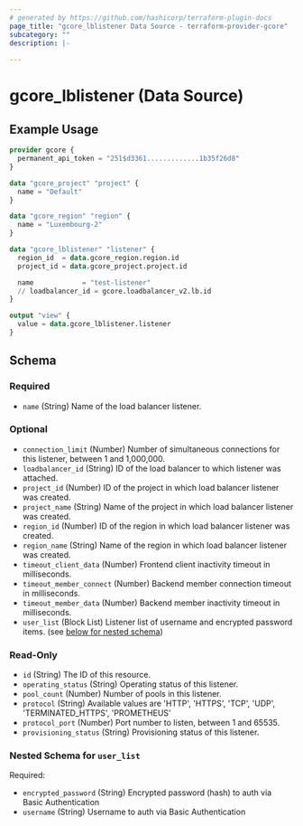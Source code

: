 ```yaml
---
# generated by https://github.com/hashicorp/terraform-plugin-docs
page_title: "gcore_lblistener Data Source - terraform-provider-gcore"
subcategory: ""
description: |-
  
---
```


# gcore_lblistener (Data Source)



## Example Usage

```terraform
provider gcore {
  permanent_api_token = "251$d3361.............1b35f26d8"
}

data "gcore_project" "project" {
  name = "Default"
}

data "gcore_region" "region" {
  name = "Luxembourg-2"
}

data "gcore_lblistener" "listener" {
  region_id  = data.gcore_region.region.id
  project_id = data.gcore_project.project.id

  name            = "test-listener"
  // loadbalancer_id = gcore.loadbalancer_v2.lb.id
}

output "view" {
  value = data.gcore_lblistener.listener
}
```

<!-- schema generated by tfplugindocs -->
## Schema

### Required

- `name` (String) Name of the load balancer listener.

### Optional

- `connection_limit` (Number) Number of simultaneous connections for this listener, between 1 and 1,000,000.
- `loadbalancer_id` (String) ID of the load balancer to which listener was attached.
- `project_id` (Number) ID of the project in which load balancer listener was created.
- `project_name` (String) Name of the project in which load balancer listener was created.
- `region_id` (Number) ID of the region in which load balancer listener was created.
- `region_name` (String) Name of the region in which load balancer listener was created.
- `timeout_client_data` (Number) Frontend client inactivity timeout in milliseconds.
- `timeout_member_connect` (Number) Backend member connection timeout in milliseconds.
- `timeout_member_data` (Number) Backend member inactivity timeout in milliseconds.
- `user_list` (Block List) Listener list of username and encrypted password items. (see [below for nested schema](#nestedblock--user_list))

### Read-Only

- `id` (String) The ID of this resource.
- `operating_status` (String) Operating status of this listener.
- `pool_count` (Number) Number of pools in this listener.
- `protocol` (String) Available values are 'HTTP', 'HTTPS', 'TCP', 'UDP', 'TERMINATED_HTTPS', 'PROMETHEUS'
- `protocol_port` (Number) Port number to listen, between 1 and 65535.
- `provisioning_status` (String) Provisioning status of this listener.

<a id="nestedblock--user_list"></a>
### Nested Schema for `user_list`

Required:

- `encrypted_password` (String) Encrypted password (hash) to auth via Basic Authentication
- `username` (String) Username to auth via Basic Authentication
